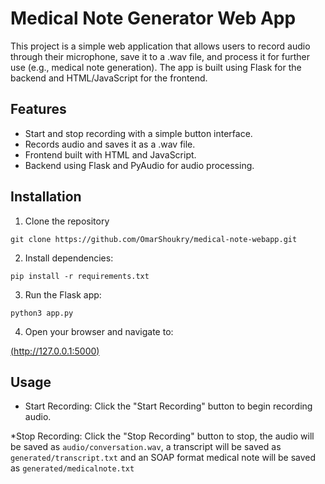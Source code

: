 # Medical Note Generator Web App

This project is a simple web application that allows users to record audio through their microphone, save it to a .wav file, and process it for further use (e.g., medical note generation). 
The app is built using Flask for the backend and HTML/JavaScript for the frontend.

## Features

* Start and stop recording with a simple button interface.
* Records audio and saves it as a .wav file.
* Frontend built with HTML and JavaScript.
* Backend using Flask and PyAudio for audio processing.

## Installation

1. Clone the repository

 `git clone https://github.com/OmarShoukry/medical-note-webapp.git`

2. Install dependencies:

 `pip install -r requirements.txt`

3. Run the Flask app:

 `python3 app.py`

4. Open your browser and navigate to:

 [(http://127.0.0.1:5000)](http://127.0.0.1:5000)

## Usage 

* Start Recording: Click the "Start Recording" button to begin recording audio.

*Stop Recording: Click the "Stop Recording" button to stop, the audio will be saved as `audio/conversation.wav`, a transcript will be saved as `generated/transcript.txt` and an SOAP format medical note will be saved as `generated/medicalnote.txt`
